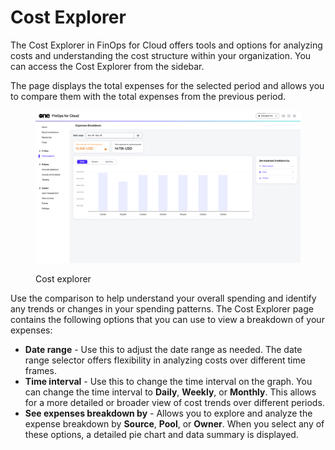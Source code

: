 # Cost Explorer

The Cost Explorer in FinOps for Cloud offers tools and options for analyzing costs and understanding the cost structure within your organization. You can access the Cost Explorer from the sidebar.&#x20;

The page displays the total expenses for the selected period and allows you to compare them with the total expenses from the previous period.

<figure><img src="../../../.gitbook/assets/ffc_cost_explorer.png" alt=""><figcaption><p>Cost explorer</p></figcaption></figure>

Use the comparison to help understand your overall spending and identify any trends or changes in your spending patterns. The Cost Explorer page contains the following options that you can use to view a breakdown of your expenses:

* **Date range** - Use this to adjust the date range as needed. The date range selector offers flexibility in analyzing costs over different time frames.
* **Time interval** - Use this to change the time interval on the graph. You can change the time interval to **Daily**, **Weekly**, or **Monthly**. This allows for a more detailed or broader view of cost trends over different periods.
* **See expenses breakdown by** - Allows you to explore and analyze the expense breakdown by **Source**, **Pool**, or **Owner**. When you select any of these options, a detailed pie chart and data summary is displayed.
